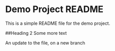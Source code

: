 # Demo Project README

This is a simple README file for the demo project.


##Heading 2 Some more text

An update to the file, on a new branch

